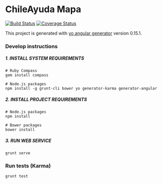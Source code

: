 # ChileAyuda Mapa

[![Build Status](https://travis-ci.org/m4droid/ChileAyuda-Mapa.svg?branch=master)](https://travis-ci.org/m4droid/ChileAyuda-Mapa)
[![Coverage Status](https://coveralls.io/repos/github/m4droid/ChileAyuda-Mapa/badge.svg?branch=master)](https://coveralls.io/github/m4droid/ChileAyuda-Mapa?branch=master)

This project is generated with [yo angular generator](https://github.com/yeoman/generator-angular)
version 0.15.1.

### Develop instructions

##### 1. INSTALL SYSTEM REQUIREMENTS
	# Ruby Compass
	gem install compass

	# Node.js packages
	npm install -g grunt-cli bower yo generator-karma generator-angular

##### 2. INSTALL PROJECT REQUIREMENTS
	# Node.js packages
	npm install

	# Bower packages
	bower install

##### 3. RUN WEB SERVICE
    grunt serve

### Run tests (Karma)
    grunt test
